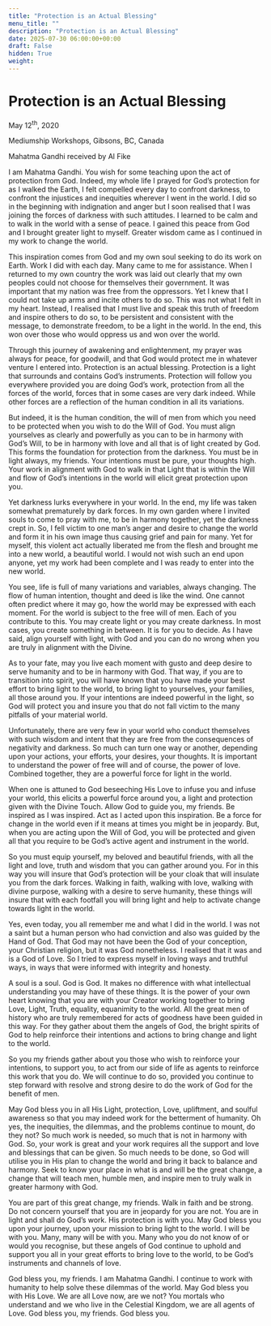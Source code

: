```yaml
---
title: "Protection is an Actual Blessing"
menu_title: ""
description: "Protection is an Actual Blessing"
date: 2025-07-30 06:00:00+00:00
draft: False
hidden: True
weight:
---
```

# Protection is an Actual Blessing

May 12<sup>th</sup>, 2020

Mediumship Workshops, Gibsons, BC, Canada

Mahatma Gandhi received by Al Fike

I am Mahatma Gandhi. You wish for some teaching upon the act of protection from God. Indeed, my whole life I prayed for God’s protection for as I walked the Earth, I felt compelled every day to confront darkness, to confront the injustices and inequities wherever I went in the world. I did so in the beginning with indignation and anger but I soon realised that I was joining the forces of darkness with such attitudes. I learned to be calm and to walk in the world with a sense of peace. I gained this peace from God and I brought greater light to myself. Greater wisdom came as I continued in my work to change the world.

This inspiration comes from God and my own soul seeking to do its work on Earth. Work I did with each day. Many came to me for assistance. When I returned to my own country the work was laid out clearly that my own peoples could not choose for themselves their government. It was important that my nation was free from the oppressors. Yet I knew that I could not take up arms and incite others to do so. This was not what I felt in my heart. Instead, I realised that I must live and speak this truth of freedom and inspire others to do so, to be persistent and consistent with the message, to demonstrate freedom, to be a light in the world. In the end, this won over those who would oppress us and won over the world.

Through this journey of awakening and enlightenment, my prayer was always for peace, for goodwill, and that God would protect me in whatever venture I entered into. Protection is an actual blessing. Protection is a light that surrounds and contains God’s instruments. Protection will follow you everywhere provided you are doing God’s work, protection from all the forces of the world, forces that in some cases are very dark indeed. While other forces are a reflection of the human condition in all its variations.

But indeed, it is the human condition, the will of men from which you need to be protected when you wish to do the Will of God. You must align yourselves as clearly and powerfully as you can to be in harmony with God’s Will, to be in harmony with love and all that is of light created by God. This forms the foundation for protection from the darkness. You must be in light always, my friends. Your intentions must be pure, your thoughts high. Your work in alignment with God to walk in that Light that is within the Will and flow of God’s intentions in the world will elicit great protection upon you.

Yet darkness lurks everywhere in your world. In the end, my life was taken somewhat prematurely by dark forces. In my own garden where I invited souls to come to pray with me, to be in harmony together, yet the darkness crept in. So, I fell victim to one man’s anger and desire to change the world and form it in his own image thus causing grief and pain for many. Yet for myself, this violent act actually liberated me from the flesh and brought me into a new world, a beautiful world. I would not wish such an end upon anyone, yet my work had been complete and I was ready to enter into the new world.

You see, life is full of many variations and variables, always changing. The flow of human intention, thought and deed is like the wind. One cannot often predict where it may go, how the world may be expressed with each moment. For the world is subject to the free will of men. Each of you contribute to this. You may create light or you may create darkness. In most cases, you create something in between. It is for you to decide. As I have said, align yourself with light, with God and you can do no wrong when you are truly in alignment with the Divine.

As to your fate, may you live each moment with gusto and deep desire to serve humanity and to be in harmony with God. That way, if you are to transition into spirit, you will have known that you have made your best effort to bring light to the world, to bring light to yourselves, your families, all those around you. If your intentions are indeed powerful in the light, so God will protect you and insure you that do not fall victim to the many pitfalls of your material world.

Unfortunately, there are very few in your world who conduct themselves with such wisdom and intent that they are free from the consequences of negativity and darkness. So much can turn one way or another, depending upon your actions, your efforts, your desires, your thoughts. It is important to understand the power of free will and of course, the power of love. Combined together, they are a powerful force for light in the world.

When one is attuned to God beseeching His Love to infuse you and infuse your world, this elicits a powerful force around you, a light and protection given with the Divine Touch. Allow God to guide you, my friends. Be inspired as I was inspired. Act as I acted upon this inspiration. Be a force for change in the world even if it means at times you might be in jeopardy. But, when you are acting upon the Will of God, you will be protected and given all that you require to be God’s active agent and instrument in the world.

So you must equip yourself, my beloved and beautiful friends, with all the light and love, truth and wisdom that you can gather around you. For in this way you will insure that God’s protection will be your cloak that will insulate you from the dark forces. Walking in faith, walking with love, walking with divine purpose, walking with a desire to serve humanity, these things will insure that with each footfall you will bring light and help to activate change towards light in the world.

Yes, even today, you all remember me and what I did in the world. I was not a saint but a human person who had conviction and also was guided by the Hand of God. That God may not have been the God of your conception, your Christian religion, but it was God nonetheless. I realised that it was and is a God of Love. So I tried to express myself in loving ways and truthful ways, in ways that were informed with integrity and honesty.

A soul is a soul. God is God. It makes no difference with what intellectual understanding you may have of these things. It is the power of your own heart knowing that you are with your Creator working together to bring Love, Light, Truth, equality, equanimity to the world. All the great men of history who are truly remembered for acts of goodness have been guided in this way. For they gather about them the angels of God, the bright spirits of God to help reinforce their intentions and actions to bring change and light to the world.

So you my friends gather about you those who wish to reinforce your intentions, to support you, to act from our side of life as agents to reinforce this work that you do. We will continue to do so, provided you continue to step forward with resolve and strong desire to do the work of God for the benefit of men.

May God bless you in all His Light, protection, Love, upliftment, and soulful awareness so that you may indeed work for the betterment of humanity. Oh yes, the inequities, the dilemmas, and the problems continue to mount, do they not? So much work is needed, so much that is not in harmony with God. So, your work is great and your work requires all the support and love and blessings that can be given. So much needs to be done, so God will utilise you in His plan to change the world and bring it back to balance and harmony. Seek to know your place in what is and will be the great change, a change that will teach men, humble men, and inspire men to truly walk in greater harmony with God.

You are part of this great change, my friends. Walk in faith and be strong. Do not concern yourself that you are in jeopardy for you are not. You are in light and shall do God’s work. His protection is with you. May God bless you upon your journey, upon your mission to bring light to the world. I will be with you. Many, many will be with you. Many who you do not know of or would you recognise, but these angels of God continue to uphold and support you all in your great efforts to bring love to the world, to be God’s instruments and channels of love.

God bless you, my friends. I am Mahatma Gandhi. I continue to work with humanity to help solve these dilemmas of the world. May God bless you with His Love. We are all Love now, are we not? You mortals who understand and we who live in the Celestial Kingdom, we are all agents of Love. God bless you, my friends. God bless you.
